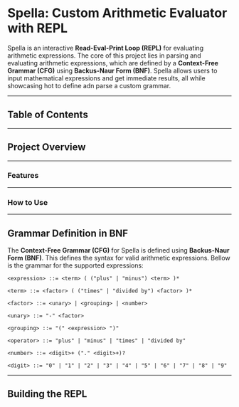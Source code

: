 # Spella: Custom Arithmetic Evaluator with REPL

Spella is an interactive **Read-Eval-Print Loop (REPL)** for evaluating
arithmetic expressions. The core of this project lies in parsing and 
evaluating arithmetic expressions, which are defined by a **Context-Free
Grammar (CFG)** using **Backus-Naur Form (BNF)**. Spella allows users to
input mathematical expressions and get immediate results, all while
showcasing hot to define adn parse a custom grammar.

---
## Table of Contents


---
## Project Overview


---
### Features


---
### How to Use


---
## Grammar Definition in BNF

The **Context-Free Grammar (CFG)** for Spella is defined using **Backus-Naur 
Form (BNF)**. This defines the syntax for valid arithmetic expressions.
Bellow is the grammar for the supported expressions:

```bnf
<expression> ::= <term> ( ("plus" | "minus") <term> )*

<term> ::= <factor> ( ("times" | "divided by") <factor> )*

<factor> ::= <unary> | <grouping> | <number>

<unary> ::= "-" <factor>

<grouping> ::= "(" <expression> ")"

<operator> ::= "plus" | "minus" | "times" | "divided by"

<number> ::= <digit>+ ("." <digit>+)?

<digit> ::= "0" | "1" | "2" | "3" | "4" | "5" | "6" | "7" | "8" | "9"
```

---
## Building the REPL

